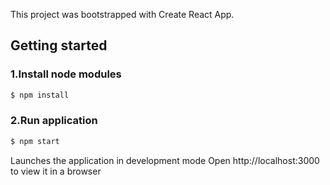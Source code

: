 This project was bootstrapped with Create React App.

## Getting started

### 1.Install node modules

```sh
$ npm install
```

### 2.Run application

```sh
$ npm start
```

Launches the application in development mode Open http://localhost:3000 to view it in a browser
